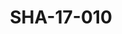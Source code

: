 ---
pid: SHA-17-010
title: SHA-17-010
language: ar
collection: شرحبيل احمد
original_label: 
rights: شرحبيل احمد
location_of_original: شرحبيل احمد
photographer_or_studio: استوديو جاك الكويت
scanned_from: photograph 13 by 17.9
_date: '1964'
location: الكويت
description: عبد العزيز محمد داؤود ومغني كويتي
additional_notes: 
permission_display: 'yes'
on_server: 'no'
on_website: 'no'
permalink: /photopages/ar/SHA-17-010.html
layout: photo-page
---